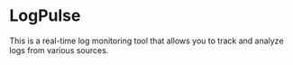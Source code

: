 # LogPulse
This is a real-time log monitoring tool that allows you to track and analyze logs from various sources.
